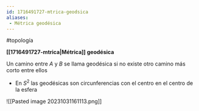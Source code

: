 ```yaml
---
id: 1716491727-mtrica-geodsica
aliases:
 - Métrica geodésica
---
```


#topología 

**[[1716491727-mtrica|Métrica]] geodésica** 

Un camino entre $A$ y $B$ se llama geodésica si no existe otro camino más corto entre ellos

- En $S^2$ las geodésicas son circunferencias con el centro en el centro de la esfera


![[Pasted image 20231031161113.png]]